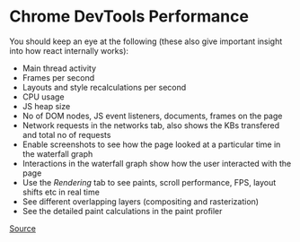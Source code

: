 # Chrome DevTools Performance 
You should keep an eye at the following (these also give important insight into how react internally works): 

- Main thread activity
- Frames per second
- Layouts and style recalculations per second
- CPU usage
- JS heap size
- No of DOM nodes, JS event listeners, documents, frames on the page
- Network requests in the networks tab, also shows the KBs transfered and total no of requests
- Enable screenshots to see how the page looked at a particular time in the waterfall graph
- Interactions in the waterfall graph show how the user interacted with the page
- Use the *Rendering* tab to see paints, scroll performance, FPS, layout shifts etc in real time
- See different overlapping layers (compositing and rasterization)
- See the detailed paint calculations in the paint profiler

[Source](https://developers.google.com/web/tools/chrome-devtools/evaluate-performance/reference)